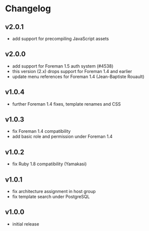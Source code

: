 # Changelog

## v2.0.1
* add support for precompiling JavaScript assets

## v2.0.0
* add support for Foreman 1.5 auth system (#4538)
* this version (2.x) drops support for Foreman 1.4 and earlier
* update menu references for Foreman 1.4 (Jean-Baptiste Rouault)

## v1.0.4
* further Foreman 1.4 fixes, template renames and CSS

## v1.0.3
* fix Foreman 1.4 compatibility
* add basic role and permission under Foreman 1.4

## v1.0.2
* fix Ruby 1.8 compatibility (Yamakasi)

## v1.0.1
* fix architecture assignment in host group
* fix template search under PostgreSQL

## v1.0.0
* initial release
